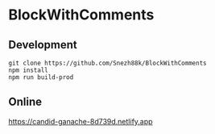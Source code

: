 # BlockWithComments

## Development

```
git clone https://github.com/Snezh88k/BlockWithComments
npm install
npm run build-prod
```

## Online

https://candid-ganache-8d739d.netlify.app
